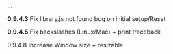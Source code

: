 ...

**0.9.4.3**	Fix library.js not found bug on initial setup/Reset

**0.9.4.5**	Fix backslashes (Linux/Mac) + print traceback

0.9.4.8	Increase Window size + resizable